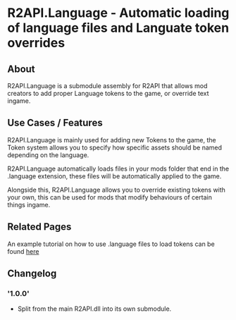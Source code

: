 # R2API.Language - Automatic loading of language files and Languate token overrides

## About

R2API.Language is a submodule assembly for R2API that allows mod creators to add proper Language tokens to the game, or override text ingame.

## Use Cases / Features

R2API.Language is mainly used for adding new Tokens to the game, the Token system allows you to specify how specific assets should be named depending on the language.

R2API.Language automatically loads files in your mods folder that end in the .language extension, these files will be automatically applied to the game.

Alongside this, R2API.Language allows you to override existing tokens with your own, this can be used for mods that modify behaviours of certain things ingame.

## Related Pages

An example tutorial on how to use .language files to load tokens can be found [here](https://risk-of-thunder.github.io/R2Wiki/Mod-Creation/Assets/Localization/)

## Changelog

### '1.0.0'
* Split from the main R2API.dll into its own submodule.